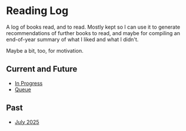 # Reading Log

A log of books read, and to read. Mostly kept so I can use it to generate recommendations of further books to read, and maybe for compiling an end-of-year summary of what I liked and what I didn't.

Maybe a bit, too, for motivation.

## Current and Future

* [In Progress](https://github.com/biesnecker/reading-log/blob/main/in-progress.md)
* [Queue](https://github.com/biesnecker/reading-log/blob/main/queue.md)

## Past

* [July 2025](https://github.com/biesnecker/reading-log/blob/main/2025-07.md)
